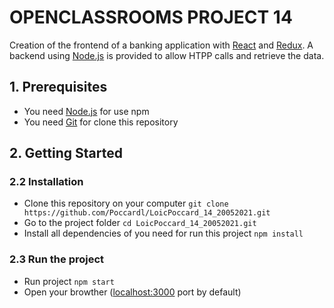 # OPENCLASSROOMS PROJECT 14

Creation of the frontend of a banking application with [React](https://reactjs.org/) and [Redux](https://redux.js.org/).
A backend using [Node.js](https://nodejs.org/en/) is provided to allow HTPP calls and retrieve the data.

## 1. Prerequisites
* You need [Node.js](https://nodejs.org/en/) for use npm
* You need [Git](https://git-scm.com/) for clone this repository

## 2. Getting Started

### 2.2 Installation
* Clone this repository on your computer `git clone https://github.com/Poccardl/LoicPoccard_14_20052021.git`
* Go to the project folder `cd LoicPoccard_14_20052021.git`
* Install all dependencies of you need for run this project `npm install`

### 2.3 Run the project
* Run project
    `npm start`
* Open your browther ([localhost:3000](http://localhost:3000/) port by default)